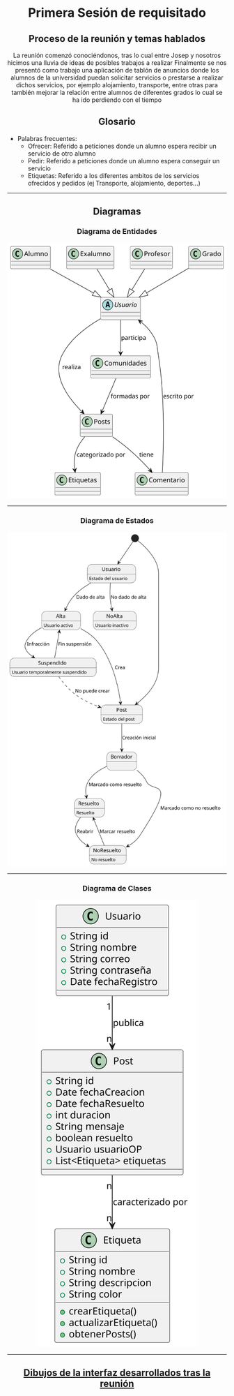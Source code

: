 <div align="center">

# Primera Sesión de requisitado

## Proceso de la reunión y temas hablados

La reunión comenzó conociéndonos, tras lo cual entre Josep y nosotros hicimos una lluvia de ideas de posibles trabajos a realizar
Finalmente se nos presentó como trabajo una aplicación de tablón de anuncios donde los alumnos de la universidad puedan solicitar servicios o prestarse a realizar dichos servicios, por ejemplo alojamiento, transporte, entre otras para también mejorar la relación entre alumnos de diferentes grados lo cual se ha ido perdiendo con el tiempo

## Glosario

</div>

- Palabras frecuentes:
  - Ofrecer: Referido a peticiones donde un alumno espera recibir un servicio de otro alumno
  - Pedir: Referido a peticiones donde un alumno espera conseguir un servicio
  - Etiquetas: Referido a los diferentes ambitos de los servicios ofrecidos y pedidos (ej Transporte, alojamiento, deportes...)

<div align="center">

---
## Diagramas

### Diagrama de Entidades
![Diagrama de Entidades](../../MdD/DdObjetos/2ª_Iteración/DdEntidades.svg)

---
### Diagrama de Estados
![Diagrama de Estados](../../MdD/DdEstados/2ª_Iteración/DdEstados.svg)

---
### Diagrama de Clases
![Diagrama de Entidades](../../MdD/DdClases/2ª_Iteración/DdClases.svg)

---
## [Dibujos de la interfaz desarrollados tras la reunión](../../images/interfaz/1ª_version)

</div>